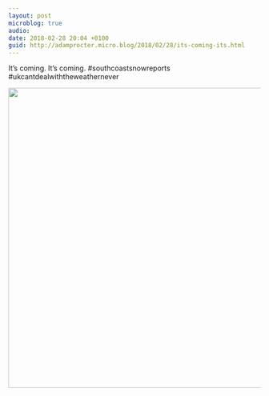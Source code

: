 ```yaml
---
layout: post
microblog: true
audio: 
date: 2018-02-28 20:04 +0100
guid: http://adamprocter.micro.blog/2018/02/28/its-coming-its.html
---
```

It’s coming. It’s coming. #southcoastsnowreports #ukcantdealwiththeweathernever

<img src="http://discursive.adamprocter.co.uk/uploads/2018/f6fc3bcb37.jpg" width="600" height="600" />
